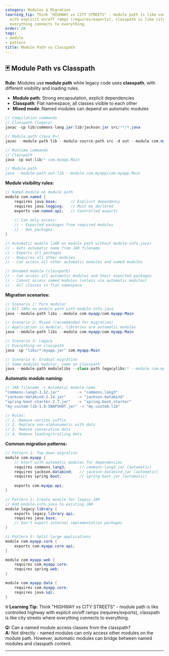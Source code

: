 ```yaml
---
category: Modules & Migration
learning_tip: Think "HIGHWAY vs CITY STREETS" - module path is like controlled highway
  with explicit on/off ramps (requires/exports), classpath is like city streets where
  everything connects to everything.
order: 20
tags:
- module
- pattern
title: Module Path vs Classpath
---
```


## 🃏 Module Path vs Classpath

**Rule:** Modules use **module path** while legacy code uses **classpath**, with different visibility and loading rules.

- **Module path**: Strong encapsulation, explicit dependencies
- **Classpath**: Flat namespace, all classes visible to each other
- **Mixed mode**: Named modules can depend on automatic modules

```java
// Compilation commands
// Classpath (legacy)
javac -cp lib/commons-lang.jar:lib/jackson.jar src/**/*.java

// Module path (Java 9+)
javac --module-path lib --module-source-path src -d out --module com.myapp

// Runtime commands
// Classpath
java -cp out:lib/* com.myapp.Main

// Module path
java --module-path out:lib --module com.myapp/com.myapp.Main
```

**Module visibility rules:**
```java
// Named module on module path
module com.named {
    requires java.base;      // Explicit dependency
    requires java.logging;   // Must be declared
    exports com.named.api;   // Controlled exports
    
    // Can only access:
    // - Exported packages from required modules
    // - Own packages
}

// Automatic module (JAR on module path without module-info.java) 
// - Gets automatic name from JAR filename
// - Exports all packages
// - Requires all other modules
// - Can access all other automatic modules and named modules

// Unnamed module (classpath)
// - Can access all automatic modules and their exported packages
// - Cannot access named modules (unless via automatic modules)
// - All classes in flat namespace
```

**Migration scenarios:**
```java
// Scenario 1: Pure modular
// All JARs on module path with module-info.java
java --module-path libs --module com.myapp/com.myapp.Main

// Scenario 2: Mixed (recommended for migration)
// Application is modular, libraries are automatic modules
java --module-path libs --module com.myapp/com.myapp.Main

// Scenario 3: Legacy
// Everything on classpath
java -cp "libs/*:myapp.jar" com.myapp.Main

// Scenario 4: Gradual migration
// Some modules modular, some on classpath
java --module-path modulelibs --class-path legacylibs/* --module com.myapp/com.myapp.Main
```

**Automatic module naming:**
```java
// JAR filename -> Automatic module name
"commons-lang3-3.12.jar"        -> "commons.lang3"
"jackson-databind-2.14.jar"     -> "jackson.databind"
"spring-boot-starter-2.7.jar"   -> "spring.boot.starter"
"my-custom-lib-1.0-SNAPSHOT.jar" -> "my.custom.lib"

// Rules:
// 1. Remove version suffix
// 2. Replace non-alphanumeric with dots
// 3. Remove consecutive dots
// 4. Remove leading/trailing dots
```

**Common migration patterns:**
```java
// Pattern 1: Top-down migration
module com.myapp {
    // Start with automatic modules for dependencies
    requires commons.lang3;      // commons-lang3.jar (automatic)
    requires jackson.databind;   // jackson-databind.jar (automatic)
    requires spring.boot;        // spring-boot.jar (automatic)
    
    exports com.myapp.api;
}

// Pattern 2: Create module for legacy JAR
// Add module-info.java to existing JAR
module legacy.library {
    exports legacy.library.api;
    requires java.base;
    // Don't export internal implementation packages
}

// Pattern 3: Split large applications
module com.myapp.core {
    exports com.myapp.core.api;
}

module com.myapp.web {
    requires com.myapp.core;
    requires spring.web;
}

module com.myapp.data {
    requires com.myapp.core;
    requires java.sql;
}
```

**💡 Learning Tip:** Think "HIGHWAY vs CITY STREETS" - module path is like controlled highway with explicit on/off ramps (requires/exports), classpath is like city streets where everything connects to everything.

**Q:** Can a named module access classes from the classpath?  
**A:** Not directly - named modules can only access other modules on the module path. However, automatic modules can bridge between named modules and classpath content.

---